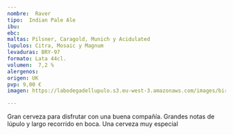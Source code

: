 ```yaml
---
nombre:  Raver
tipo:  Indian Pale Ale
ibu: 
ebc:
maltas: Pilsner, Caragold, Munich y Acidulated
lupulos: Citra, Mosaic y Magnum
levaduras: BRY-97
formato: Lata 44cl.
volumen:  7,2 %
alergenos: 
origen: UK
pvp: 9,00 €
imagen: https://labodegadellupulo.s3.eu-west-3.amazonaws.com/images/birras/raver.jpg

---
```

Gran cerveza para disfrutar con una buena compañía. Grandes notas de lúpulo y largo recorrido en boca. Una cerveza muy especial
